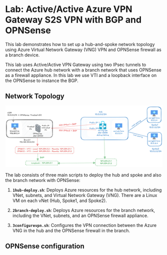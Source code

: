 # Lab: Active/Active Azure VPN Gateway S2S VPN with BGP and OPNSense


This lab demonstrates how to set up a hub-and-spoke network topology using Azure Virtual Network Gateway (VNG) VPN and OPNSense firewall as a branch device.

This lab uses Active/Active VPN Gateway using two IPsec tunnels to connect the Azure hub network with a branch network that uses OPNSense as a firewall appliance. In this lab we use VTI and a loopback interface on the OPNSense to instance the BGP. 

## Network Topology

![](./media/network-diagram.png)

The lab consists of three main scripts to deploy the hub and spoke and also the branch network with OPNSense:

1. **`1hub-deploy.sh`**: Deploys Azure resources for the hub network, including VNet, subnets, and Virtual Network Gateway (VNG). There are a Linux VM on each vNet (Hub, Spoke1, and Spoke2).

2. **`2branch-deploy.sh`**: Deploys Azure resources for the branch network, including the VNet, subnets, and an OPNSense firewall appliance.

3. **`3configurevpn.sh`**: Configures the VPN connection between the Azure VNG in the hub and the OPNSense firewall in the branch.

## OPNSense configuration

